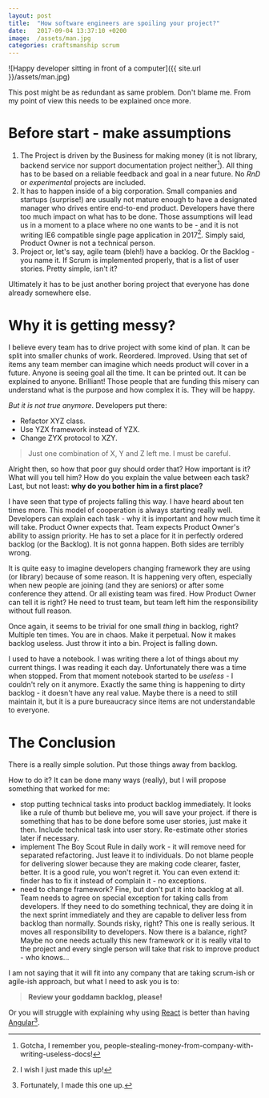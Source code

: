 ```yaml
---
layout: post
title:  "How software engineers are spoiling your project?"
date:   2017-09-04 13:37:10 +0200
image:  /assets/man.jpg
categories: craftsmanship scrum
---
```

![Happy developer sitting in front of a computer]({{ site.url }}/assets/man.jpg)

This post might be as redundant as same problem. Don't blame me. From my point of view this needs to be explained once more.

# Before start - make assumptions

1. The Project is driven by the Business for making money (it is not library, backend service nor support documentation project neither[^docpeople]). All thing has to be based on a reliable feedback and goal in a near future. No *RnD* or *experimental* projects are included.
2. It has to happen inside of a big corporation. Small companies and startups (surprise!) are usually not mature enough to have a designated manager who drives entire end-to-end product. Developers have there too much impact on what has to be done. Those assumptions will lead us in a moment to a place where no one wants to be - and it is not writing IE6 compatible single page application in 2017[^devie6hell]. Simply said, Product Owner is not a technical person.
3. Project or, let's say, agile team (bleh!) have a backlog. Or the Backlog - you name it. If Scrum is implemented properly, that is a list of user stories. Pretty simple, isn't it?

Ultimately it has to be just another boring project that everyone has done already somewhere else.

# Why it is getting messy?

I believe every team has to drive project with some kind of plan. It can be split into smaller chunks of work. Reordered. Improved. Using that set of items any team member can imagine which needs product will cover in a future. Anyone is seeing goal all the time. It can be printed out. It can be explained to anyone. Brilliant! Those people that are funding this misery can understand what is the purpose and how complex it is. They will be happy.

*But it is not true anymore*. Developers put there:

* Refactor XYZ class.
* Use YZX framework instead of YZX.
* Change ZYX protocol to XZY.

> Just one combination of X, Y and Z left me. I must be careful.

Alright then, so how that poor guy should order that? How important is it? What will you tell him? How do you explain the value between each task? Last, but not least: **why do you bother him in a first place?**

I have seen that type of projects falling this way. I have heard about ten times more. This model of cooperation is always starting really well. Developers can explain each task - why it is important and how much time it will take. Product Owner expects that. Team expects Product Owner's ability to assign priority. He has to set a place for it in perfectly ordered backlog (or the Backlog). It is not gonna happen. Both sides are terribly wrong.

It is quite easy to imagine developers changing framework they are using (or library) because of some reason. It is happening very often, especially when new people are joining (and they are seniors) or after some conference they attend. Or all existing team was fired. How Product Owner can tell it is right? He need to trust team, but team left him the responsibility without full reason.

Once again, it seems to be trivial for one small *thing* in backlog, right? Multiple ten times. You are in chaos. Make it perpetual. Now it makes backlog useless. Just throw it into a bin. Project is falling down.

I used to have a notebook. I was writing there a lot of things about my current things. I was reading it each day. Unfortunately there was a time when stopped. From that moment notebook started to be *useless* - I couldn't rely on it anymore. Exactly the same thing is happening to dirty backlog - it doesn't have any real value. Maybe there is a need to still maintain it, but it is a pure bureaucracy since items are not understandable to everyone.  

# The Conclusion

There is a really simple solution. Put those things away from backlog.

How to do it? It can be done many ways (really), but I will propose something that worked for me:
* stop putting technical tasks into product backlog immediately. It looks like a rule of thumb but believe me, you will save your project.
    if there is something that has to be done before some user stories, just make it then. Include technical task into user story. Re-estimate other stories later if necessary.
* implement The Boy Scout Rule in daily work - it will remove need for separated refactoring. Just leave it to individuals. Do not blame people for delivering slower because they are making code clearer, faster, better. It is a good rule, you won't regret it. You can even extend it: finder has to fix it instead of complain it - no exceptions.
* need to change framework? Fine, but don't put it into backlog at all. Team needs to agree on special exception for taking calls from developers. If they need to do something technical, they are doing it in the next sprint immediately and they are capable to deliver less from backlog than normally. Sounds risky, right? This one is really serious. It moves all responsibility to developers. Now there is a balance, right? Maybe no one needs actually this new framework or it is really vital to the project and every single person will take that risk to improve product - who knows...

I am not saying that it will fit into any company that are taking scrum-ish or agile-ish approach, but what I need to ask you is to:

> **Review your goddamn backlog, please!** 

Or you will struggle with explaining why using [React][react] is better than having [Angular][angular][^madethisup].

[^docpeople]: Gotcha, I remember you, people-stealing-money-from-company-with-writing-useless-docs!
[^devie6hell]: I wish I just made this up!
[^madethisup]: Fortunately, I made this one up.

[react]: https://github.com/facebook/react
[angular]: https://github.com/angular/angular
